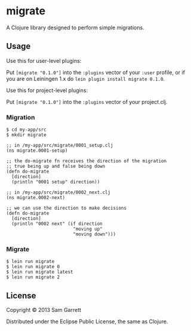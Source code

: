 # migrate

A Clojure library designed to perform simple migrations.

## Usage

Use this for user-level plugins:

Put `[migrate "0.1.0"]` into the `:plugins` vector of your
`:user` profile, or if you are on Leiningen 1.x do `lein plugin install
migrate 0.1.0`.

Use this for project-level plugins:

Put `[migrate "0.1.0"]` into the `:plugins` vector of your project.clj.

### Migration

    $ cd my-app/src
    $ mkdir migrate
    
    ;; in /my-app/src/migrate/0001_setup.clj
    (ns migrate.0001-setup)
    
    ;; the do-migrate fn receives the direction of the migration
    ;; true being up and false being down
    (defn do-migrate
      [direction]
      (println "0001 setup" direction))

    ;; in /my-app/src/migrate/0002_next.clj
    (ns migrate.0002-next)
    
    ;; we can use the direction to make decisions
    (defn do-migrate
      [direction]
      (println "0002 next" (if direction
                             "moving up"
                             "moving down")))

### Migrate

    $ lein run migrate
    $ lein run migrate 0
    $ lein run migrate latest
    $ lein run migrate 2

## License

Copyright © 2013 Sam Garrett

Distributed under the Eclipse Public License, the same as Clojure.
